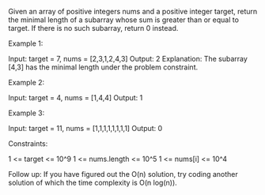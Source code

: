 Given an array of positive integers nums and a positive integer target,
return the minimal length of a subarray whose sum is greater than or equal to
target. If there is no such subarray, return 0 instead.


Example 1:


Input: target = 7, nums = [2,3,1,2,4,3]
Output: 2
Explanation: The subarray [4,3] has the minimal length under the problem
constraint.


Example 2:


Input: target = 4, nums = [1,4,4]
Output: 1


Example 3:


Input: target = 11, nums = [1,1,1,1,1,1,1,1]
Output: 0



Constraints:


1 <= target <= 10^9
1 <= nums.length <= 10^5
1 <= nums[i] <= 10^4



Follow up: If you have figured out the O(n) solution, try coding another
solution of which the time complexity is O(n log(n)).


